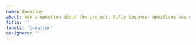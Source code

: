 ```yaml
---
name: Question
about: Ask a question about the project. Silly beginner questions are especially important, please ask those, we were all beginners once.
title: ''
labels: 'question'
assignees: ''
---
```

